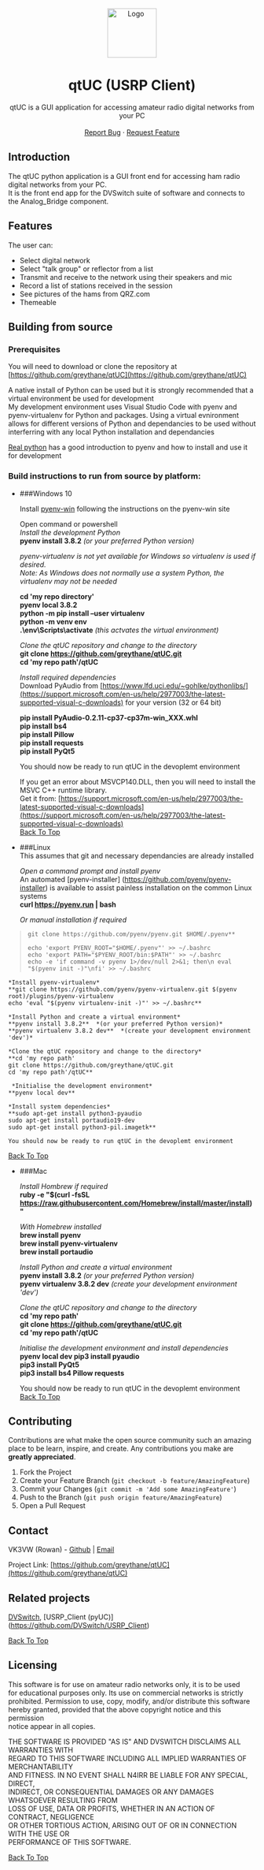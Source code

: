 <!-- PROJECT LOGO -->
<br/>
<p align="center">
  <a href="https://github.com/greythane/qtUC">
    <img height="100" width="100" src="images/radio.png" alt="Logo">
  </a>

  <h1 align="center">qtUC (USRP Client)</h1>

  <p align="center">
    qtUC is a GUI application for accessing amateur radio digital networks from your PC
    <br />
    <br />
    <a href="https://github.com/greythane/qtUC/issues">Report Bug</a>
    ·
    <a href="https://github.com/greythane/qtUC/issues">Request Feature</a>
  </p>
</p>



## Introduction
The qtUC python application is a GUI front end for accessing ham radio digital networks from your PC.  
It is the front end app for the DVSwitch suite of software and connects to the Analog_Bridge component.

## Features
The user can:

 - Select digital network
 - Select "talk group" or reflector from a list
 - Transmit and receive to the network using their speakers and mic
 - Record a list of stations received in the session
 - See pictures of the hams from QRZ.com
 - Themeable

## Building from source
### Prerequisites
You will need to download or clone the repository at [https://github.com/greythane/qtUC](https://github.com/greythane/qtUC)

A native install of Python can be used but it is strongly recommended that a virtual environment be used for development  
My development environment uses Visual Studio Code with pyenv and pyenv-virtualenv for Python and packages. Using a virtual evnironment allows for different versions of Python and dependancies to be used without interferring with any local Python installation and dependancies    

[Real python](https://realpython.com/intro-to-pyenv/) has a good introduction to pyenv and how to install and use it for development  

### Build instructions to run from source by platform:

- ###Windows 10

    Install [pyenv-win](https://pyenv-win.github.io/pyenv-win/) following the instructions on the pyenv-win site  

    Open command or powershell      
    *Install the development Python*  
    **pyenv install 3.8.2**  *(or your preferred Python version)*  
    
    *pyenv-virtualenv is not yet available for Windows so virtualenv is used if desired.  
    Note: As Windows does not normally use a system Python, the virtualenv may not be needed*  
     
    **cd 'my repo directory'  
    pyenv local 3.8.2  
    python -m pip install –user virtualenv   
    python -m venv env  
    .\env\Scripts\activate**    *(this actvates the virtual environment)*    

    *Clone the qtUC repository and change to the directory*   
    **git clone https://github.com/greythane/qtUC.git  
    cd 'my repo path'/qtUC**   
    
	 *Install required dependencies*   
    Download PyAudio from [https://www.lfd.uci.edu/~gohlke/pythonlibs/](https://support.microsoft.com/en-us/help/2977003/the-latest-supported-visual-c-downloads) for your version (32 or 64 bit)
 
    **pip install PyAudio-0.2.11-cp37-cp37m-win_XXX.whl   
    pip install bs4  
    pip install Pillow  
    pip install requests  
    pip install PyQt5**  
    
    You should now be ready to run qtUC in the devoplemt environment
    
    If you get an error about MSVCP140.DLL, then you will need to install the MSVC C++ runtime library.  
    Get it from: [https://support.microsoft.com/en-us/help/2977003/the-latest-supported-visual-c-downloads](https://support.microsoft.com/en-us/help/2977003/the-latest-supported-visual-c-downloads)  
[Back To Top][top]
 
- ###Linux  
	 This assumes that git and necessary dependancies are already installed  
	 
    *Open a command prompt and install pyenv*  
    An automated [pyenv-installer] (https://github.com/pyenv/pyenv-installer) is available to assist painless installation on the common Linux systems  
    **curl https://pyenv.run | bash**  
    
    *Or manual installation if required*  
>     git clone https://github.com/pyenv/pyenv.git $HOME/.pyenv**  
>      
>     echo 'export PYENV_ROOT="$HOME/.pyenv"' >> ~/.bashrc  
>     echo 'export PATH="$PYENV_ROOT/bin:$PATH"' >> ~/.bashrc  
>     echo -e 'if command -v pyenv 1>/dev/null 2>&1; then\n eval "$(pyenv init -)"\nfi' >> ~/.bashrc  

    *Install pyenv-virtualenv*  
    **git clone https://github.com/pyenv/pyenv-virtualenv.git $(pyenv root)/plugins/pyenv-virtualenv  
    echo 'eval "$(pyenv virtualenv-init -)"' >> ~/.bashrc**
    
    *Install Python and create a virtual environment*  
    **pyenv install 3.8.2**  *(or your preferred Python version)*  
    **pyenv virtualenv 3.8.2 dev**  *(create your development environment 'dev')*
    
    *Clone the qtUC repository and change to the directory*   
    **cd 'my repo path'  
    git clone https://github.com/greythane/qtUC.git  
    cd 'my repo path'/qtUC**   

	 *Initialise the development environment*  
    **pyenv local dev**  
    
    *Install system dependencies*
    **sudo apt-get install python3-pyaudio  
    sudo apt-get install portaudio19-dev  
    sudo apt-get install python3-pil.imagetk**  
    
    You should now be ready to run qtUC in the devoplemt environment  
[Back To Top][top]  

- ###Mac
    
    *Install Hombrew if required*  
    **ruby -e "$(curl -fsSL https://raw.githubusercontent.com/Homebrew/install/master/install)"**  
    
    *With Homebrew installed*  
    **brew install pyenv  
    brew install pyenv-virtualenv   
    brew install portaudio**  
      
    *Install Python and create a virtual environment*  
    **pyenv install 3.8.2**  *(or your preferred Python version)*  
    **pyenv virtualenv 3.8.2 dev**  *(create your development environment 'dev')*
    
    *Clone the qtUC repository and change to the directory*   
    **cd 'my repo path'  
    git clone https://github.com/greythane/qtUC.git  
    cd 'my repo path'/qtUC**   
    
    *Initialise the development environment and install dependencies*  
    **pyenv local dev
    pip3 install pyaudio  
    pip3 install PyQt5  
    pip3 install bs4 Pillow requests**  
     
    You should now be ready to run qtUC in the devoplemt environment
[Back To Top][top]

<!-- CONTRIBUTING -->
## Contributing
Contributions are what make the open source community such an amazing place to be learn, inspire, and create. Any contributions you make are **greatly appreciated**.

1. Fork the Project
2. Create your Feature Branch (`git checkout -b feature/AmazingFeature`)
3. Commit your Changes (`git commit -m 'Add some AmazingFeature'`)
4. Push to the Branch (`git push origin feature/AmazingFeature`)
5. Open a Pull Request

<!-- CONTACT -->
## Contact

VK3VW (Rowan) - [Github](https://github.com/greythane) | [Email](mailto:greythane@gmail.com)

Project Link: [https://github.com/greythane/qtUC](https://github.com/greythane/qtUC)

## Related projects
[DVSwitch](https://dvswitch.groups.io), [USRP_Client (pyUC)] (https://github.com/DVSwitch/USRP_Client)

[Back To Top][top]

## Licensing
This software is for use on amateur radio networks only, it is to be used  
for educational purposes only. Its use on commercial networks is strictly   
prohibited.  Permission to use, copy, modify, and/or distribute this software   
hereby granted, provided that the above copyright notice and this permission   
notice appear in all copies.  

THE SOFTWARE IS PROVIDED "AS IS" AND DVSWITCH DISCLAIMS ALL WARRANTIES WITH  
REGARD TO THIS SOFTWARE INCLUDING ALL IMPLIED WARRANTIES OF MERCHANTABILITY  
AND FITNESS.  IN NO EVENT SHALL N4IRR BE LIABLE FOR ANY SPECIAL, DIRECT,  
INDIRECT, OR CONSEQUENTIAL DAMAGES OR ANY DAMAGES WHATSOEVER RESULTING FROM  
LOSS OF USE, DATA OR PROFITS, WHETHER IN AN ACTION OF CONTRACT, NEGLIGENCE  
OR OTHER TORTIOUS ACTION, ARISING OUT OF OR IN CONNECTION WITH THE USE OR  
PERFORMANCE OF THIS SOFTWARE.  

[Back To Top][top]

<!-- MARKDOWN LINKS & IMAGES -->
<!-- https://www.markdownguide.org/basic-syntax/#reference-style-links -->
[top]: #top
